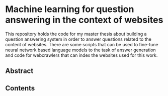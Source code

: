 # Machine learning for question answering in the context of websites

This repository holds the code for my master thesis about building a question answering system in order to answer questions related to the content of websites. There are some scripts that can be used to fine-tune neural network based language models to the task of answer generation and code for webcrawlers that can index the websites used for this work.

## Abstract

## Contents
